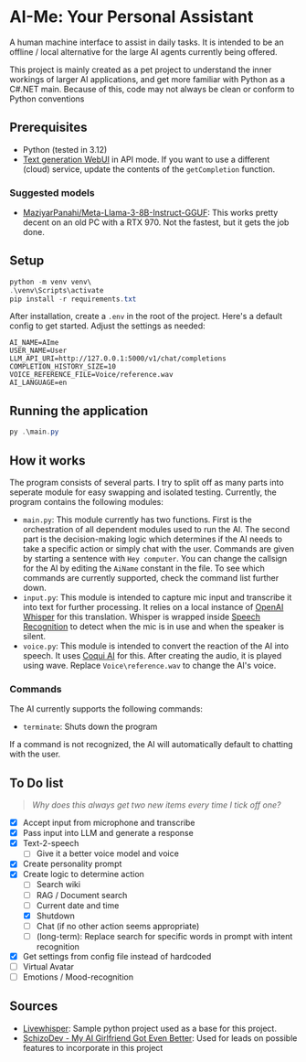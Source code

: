 # AI-Me: Your Personal Assistant
A human machine interface to assist in daily tasks. It is intended to be an offline / local alternative for the large AI agents currently being offered.

This project is mainly created as a pet project to understand the inner workings of larger AI applications, and get more familiar with Python as a C#.NET main. Because of this, code may not always be clean or conform to Python conventions

## Prerequisites
- Python (tested in 3.12)
- [Text generation WebUI](https://github.com/oobabooga/text-generation-webui/) in API mode. If you want to use a different (cloud) service, update the contents of the `getCompletion` function.

### Suggested models
- [MaziyarPanahi/Meta-Llama-3-8B-Instruct-GGUF](https://huggingface.co/MaziyarPanahi/Meta-Llama-3-8B-Instruct-GGUF): This works pretty decent on an old PC with a RTX 970. Not the fastest, but it gets the job done.

## Setup
```powershell
python -m venv venv\
.\venv\Scripts\activate
pip install -r requirements.txt
```

After installation, create a `.env` in the root of the project. Here's a default config to get started. Adjust the settings as needed:

```
AI_NAME=AIme
USER_NAME=User
LLM_API_URI=http://127.0.0.1:5000/v1/chat/completions
COMPLETION_HISTORY_SIZE=10
VOICE_REFERENCE_FILE=Voice/reference.wav
AI_LANGUAGE=en
```

## Running the application
```powershell
py .\main.py
```

## How it works
The program consists of several parts. I try to split off as many parts into seperate module for easy swapping and isolated testing. Currently, the program contains the following modules:

- `main.py`: This module currently has two functions. First is the orchestration of all dependent modules used to run the AI. The second part is the decision-making logic which determines if the AI needs to take a specific action or simply chat with the user. Commands are given by starting a sentence with `Hey computer`. You can change the callsign for the AI by editing the `AiName` constant in the file. To see which commands are currently supported, check the command list further down.
- `input.py`: This module is intended to capture mic input and transcribe it into text for further processing. It relies on a local instance of [OpenAI Whisper](https://github.com/openai/whisper) for this translation. Whisper is wrapped inside [Speech Recognition](https://github.com/Uberi/speech_recognition/) to detect when the mic is in use and when the speaker is silent.
- `voice.py`: This module is intended to convert the reaction of the AI into speech. It uses [Coqui AI](https://github.com/idiap/coqui-ai-TTS) for this. After creating the audio, it is played using wave. Replace `Voice\reference.wav` to change the AI's voice.

### Commands
The AI currently supports the following commands:
- `terminate`: Shuts down the program

If a command is not recognized, the AI will automatically default to chatting with the user.

## To Do list
>*Why does this always get two new items every time I tick off one?*
- [x] Accept input from microphone and transcribe
- [x] Pass input into LLM and generate a response
- [x] Text-2-speech
  - [ ] Give it a better voice model and voice
- [x] Create personality prompt
- [x] Create logic to determine action
  - [ ] Search wiki
  - [ ] RAG / Document search
  - [ ] Current date and time
  - [x] Shutdown
  - [ ] Chat (if no other action seems appropriate)
  - [ ] (long-term): Replace search for specific words in prompt with intent recognition
- [x] Get settings from config file instead of hardcoded
- [ ] Virtual Avatar
- [ ] Emotions / Mood-recognition

## Sources
- [Livewhisper](https://github.com/Nikorasu/LiveWhisper): Sample python project used as a base for this project.
- [SchizoDev - My AI Girlfriend Got Even Better](https://www.youtube.com/watch?v=g0KMPpakuJc&ab_channel=SchizoDev): Used for leads on possible features to incorporate in this project